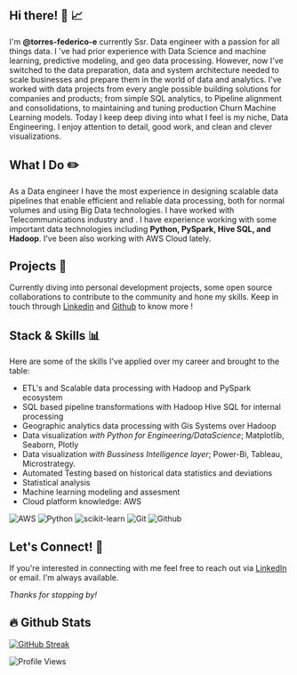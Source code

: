 ## Hi there! 👋 📈
I'm **@torres-federico-e** currently Ssr. Data engineer with a passion for all things data. I 've had prior experience with Data Science and machine learning, predictive modeling, and geo data processing. However, now I've switched to the data preparation, data and system architecture needed to scale businesses and prepare them in the world of data and analytics. I've worked with data projects from every angle possible building solutions for companies and products; from simple SQL analytics, to Pipeline alignment and consolidations, to maintaining and tuning production Churn Machine Learning models. Today I keep deep diving into what I feel is my niche, Data Engineering. I enjoy attention to detail, good work, and clean and clever visualizations. 

## What I Do ✏️
As a Data engineer I have the most experience in designing scalable data pipelines that enable efficient and reliable data processing, both for normal volumes and using Big Data technologies. I have worked with Telecommunications industry and . I have experience working with some important data technologies including **Python, PySpark, Hive SQL, and Hadoop**. I've been also working with AWS Cloud lately.

## Projects 📝
Currently diving into personal development projects, some open source collaborations to contribute to the community and hone my skills.
Keep in touch through [Linkedin](https://www.linkedin.com/in/t-federico-e/) and [Github](https://github.com/torres-federico-e/) to know more !

## Stack & Skills  📊
Here are some of the skills I've applied over my career and brought to the table:

- ETL's and Scalable data processing with Hadoop and PySpark ecosystem
- SQL based pipeline transformations with Hadoop Hive SQL for internal processing
- Geographic analytics data processing with Gis Systems over Hadoop 
- Data visualization _with Python for Engineering/DataScience_; Matplotlib, Seaborn, Plotly
- Data visualization _with Bussiness Intelligence layer_; Power-Bi, Tableau, Microstrategy.
- Automated Testing based on historical data statistics and deviations
- Statistical analysis 
- Machine learning modeling and assesment
- Cloud platform knowledge: AWS

![AWS](https://img.shields.io/badge/aws-232D2C?&logo=amazonaws&logoColor=FFB71B)
![Python](https://img.shields.io/badge/Python-232D2C?&logo=python&logoColor=FFB71B)
![scikit-learn](https://img.shields.io/badge/scikit--learn-%23F7931E.svg?&logo=scikit-learn&logoColor=white)
![Git](https://img.shields.io/badge/GIT-E44C30?&logo=git&logoColor=white)
![Github](https://img.shields.io/badge/github-171515?&logo=github&logoColor=white)

## Let's Connect! 🔗
If you're interested in connecting with me feel free to reach out via [LinkedIn](https://www.linkedin.com/in/t-federico-e/) or email. 
I'm always available.

*Thanks for stopping by!*


## :fire: Github Stats

[![GitHub Streak](http://github-readme-streak-stats.herokuapp.com?user=torres-federico-e&theme=dark&background=0d1117)](https://git.io/streak-stats)

![Profile Views](https://komarev.com/ghpvc/?username=torres-federico-e)
